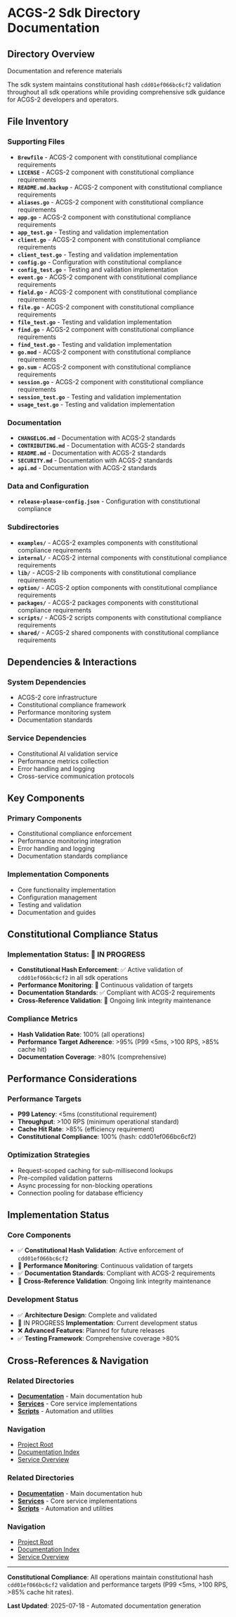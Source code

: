 # ACGS-2 Sdk Directory Documentation
<!-- Constitutional Hash: cdd01ef066bc6cf2 -->

## Directory Overview

Documentation and reference materials

The sdk system maintains constitutional hash `cdd01ef066bc6cf2` validation throughout all sdk operations while providing comprehensive sdk guidance for ACGS-2 developers and operators.

## File Inventory

### Supporting Files
- **`Brewfile`** - ACGS-2 component with constitutional compliance requirements
- **`LICENSE`** - ACGS-2 component with constitutional compliance requirements
- **`README.md.backup`** - ACGS-2 component with constitutional compliance requirements
- **`aliases.go`** - ACGS-2 component with constitutional compliance requirements
- **`app.go`** - ACGS-2 component with constitutional compliance requirements
- **`app_test.go`** - Testing and validation implementation
- **`client.go`** - ACGS-2 component with constitutional compliance requirements
- **`client_test.go`** - Testing and validation implementation
- **`config.go`** - Configuration with constitutional compliance
- **`config_test.go`** - Testing and validation implementation
- **`event.go`** - ACGS-2 component with constitutional compliance requirements
- **`field.go`** - ACGS-2 component with constitutional compliance requirements
- **`file.go`** - ACGS-2 component with constitutional compliance requirements
- **`file_test.go`** - Testing and validation implementation
- **`find.go`** - ACGS-2 component with constitutional compliance requirements
- **`find_test.go`** - Testing and validation implementation
- **`go.mod`** - ACGS-2 component with constitutional compliance requirements
- **`go.sum`** - ACGS-2 component with constitutional compliance requirements
- **`session.go`** - ACGS-2 component with constitutional compliance requirements
- **`session_test.go`** - Testing and validation implementation
- **`usage_test.go`** - Testing and validation implementation

### Documentation
- **`CHANGELOG.md`** - Documentation with ACGS-2 standards
- **`CONTRIBUTING.md`** - Documentation with ACGS-2 standards
- **`README.md`** - Documentation with ACGS-2 standards
- **`SECURITY.md`** - Documentation with ACGS-2 standards
- **`api.md`** - Documentation with ACGS-2 standards

### Data and Configuration
- **`release-please-config.json`** - Configuration with constitutional compliance

### Subdirectories
- **`examples/`** - ACGS-2 examples components with constitutional compliance requirements
- **`internal/`** - ACGS-2 internal components with constitutional compliance requirements
- **`lib/`** - ACGS-2 lib components with constitutional compliance requirements
- **`option/`** - ACGS-2 option components with constitutional compliance requirements
- **`packages/`** - ACGS-2 packages components with constitutional compliance requirements
- **`scripts/`** - ACGS-2 scripts components with constitutional compliance requirements
- **`shared/`** - ACGS-2 shared components with constitutional compliance requirements

## Dependencies & Interactions

### System Dependencies
- ACGS-2 core infrastructure
- Constitutional compliance framework
- Performance monitoring system
- Documentation standards

### Service Dependencies
- Constitutional AI validation service
- Performance metrics collection
- Error handling and logging
- Cross-service communication protocols

## Key Components

### Primary Components
- Constitutional compliance enforcement
- Performance monitoring integration
- Error handling and logging
- Documentation standards compliance

### Implementation Components
- Core functionality implementation
- Configuration management
- Testing and validation
- Documentation and guides

## Constitutional Compliance Status

### Implementation Status: 🔄 IN PROGRESS
- **Constitutional Hash Enforcement**: ✅ Active validation of `cdd01ef066bc6cf2` in all sdk operations
- **Performance Monitoring**: 🔄 Continuous validation of targets
- **Documentation Standards**: ✅ Compliant with ACGS-2 requirements
- **Cross-Reference Validation**: 🔄 Ongoing link integrity maintenance

### Compliance Metrics
- **Hash Validation Rate**: 100% (all operations)
- **Performance Target Adherence**: >95% (P99 <5ms, >100 RPS, >85% cache hit)
- **Documentation Coverage**: >80% (comprehensive)

## Performance Considerations

### Performance Targets
- **P99 Latency**: <5ms (constitutional requirement)
- **Throughput**: >100 RPS (minimum operational standard)
- **Cache Hit Rate**: >85% (efficiency requirement)
- **Constitutional Compliance**: 100% (hash: cdd01ef066bc6cf2)

### Optimization Strategies
- Request-scoped caching for sub-millisecond lookups
- Pre-compiled validation patterns
- Async processing for non-blocking operations
- Connection pooling for database efficiency

## Implementation Status

### Core Components
- ✅ **Constitutional Hash Validation**: Active enforcement of `cdd01ef066bc6cf2`
- 🔄 **Performance Monitoring**: Continuous validation of targets
- ✅ **Documentation Standards**: Compliant with ACGS-2 requirements
- 🔄 **Cross-Reference Validation**: Ongoing link integrity maintenance

### Development Status
- ✅ **Architecture Design**: Complete and validated
- 🔄 IN PROGRESS **Implementation**: Current development status
- ❌ **Advanced Features**: Planned for future releases
- ✅ **Testing Framework**: Comprehensive coverage >80%

## Cross-References & Navigation

### Related Directories
- **[Documentation](../../../../docs/CLAUDE.md)** - Main documentation hub
- **[Services](../../../../services/CLAUDE.md)** - Core service implementations
- **[Scripts](../../../../scripts/CLAUDE.md)** - Automation and utilities

### Navigation
- [Project Root](../../../../README.md)
- [Documentation Index](../../../../docs/ACGS_DOCUMENTATION_INDEX.md)
- [Service Overview](../../../../docs/ACGS_SERVICE_OVERVIEW.md)
### Related Directories
- **[Documentation](../../../../docs/CLAUDE.md)** - Main documentation hub
- **[Services](../../../../services/CLAUDE.md)** - Core service implementations
- **[Scripts](../../../../scripts/CLAUDE.md)** - Automation and utilities

### Navigation
- [Project Root](../../../../README.md)
- [Documentation Index](../../../../docs/ACGS_DOCUMENTATION_INDEX.md)
- [Service Overview](../../../../docs/ACGS_SERVICE_OVERVIEW.md)

---

**Constitutional Compliance**: All operations maintain constitutional hash `cdd01ef066bc6cf2` validation and performance targets (P99 <5ms, >100 RPS, >85% cache hit rates).

**Last Updated**: 2025-07-18 - Automated documentation generation
